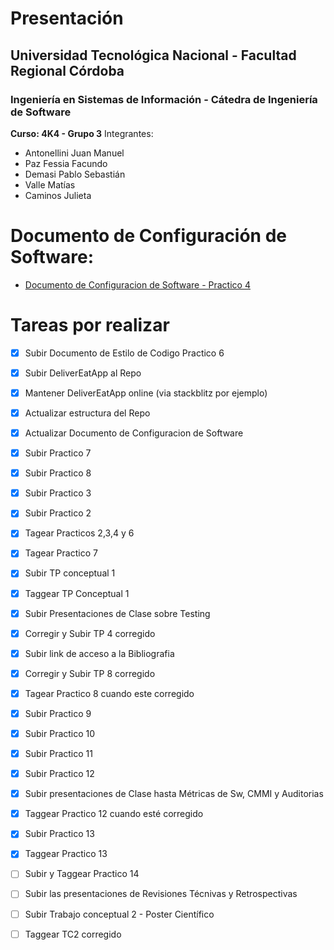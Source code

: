 
# Presentación
## Universidad Tecnológica Nacional - Facultad Regional Córdoba
### Ingeniería en Sistemas de Información - Cátedra de Ingeniería de Software
**Curso: 4K4 - Grupo 3**
Integrantes: 
- Antonellini Juan Manuel
- Paz Fessia Facundo
- Demasi Pablo Sebastián
- Valle Matías
- Caminos Julieta

# Documento de Configuración de Software: 
- [Documento de Configuracion de Software - Practico 4](https://github.com/FacuPazF/ISW_Grupo_3_2022/blob/main/Trabajos_practicos/Practico_4-Herramientas_de_SCM/ISW_4K4_2022_Grupo_3_Practico_4_GestionDeItemsDeConfiguracion.pdf)

# Tareas por realizar 
- [x] Subir Documento de Estilo de Codigo Practico 6
- [x] Subir DeliverEatApp al Repo
- [x] Mantener DeliverEatApp online (via stackblitz por ejemplo)
- [x] Actualizar estructura del Repo
- [x] Actualizar Documento de Configuracion de Software
- [x] Subir Practico 7
- [x] Subir Practico 8
- [x] Subir Practico 3
- [x] Subir Practico 2
- [x] Tagear Practicos 2,3,4 y 6
- [x] Tagear Practico 7
- [x] Subir TP conceptual 1
- [x] Taggear TP Conceptual 1
- [x] Subir Presentaciones de Clase sobre Testing
- [x] Corregir y Subir TP 4 corregido
- [x] Subir link de acceso a la Bibliografia
- [x] Corregir y Subir TP 8 corregido
- [x] Tagear Practico 8 cuando este corregido
- [x] Subir Practico 9
- [x] Subir Practico 10
- [x] Subir Practico 11
- [x] Subir Practico 12
- [x] Subir presentaciones de Clase hasta Métricas de Sw, CMMI y Auditorias
- [x] Taggear Practico 12 cuando esté corregido
- [x] Subir Practico 13
- [x] Taggear Practico 13
- [ ] Subir y Taggear Practico 14
- [ ] Subir las presentaciones de Revisiones Técnivas y Retrospectivas
- [ ] Subir Trabajo conceptual 2 - Poster Científico
- [ ] Taggear TC2 corregido


 
